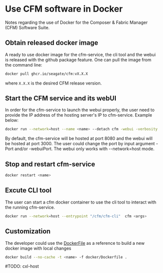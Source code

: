 # Use CFM software in Docker

Notes regarding the use of Docker for the Composer & Fabric Manager (CFM) Software Suite.

## Obtain released docker image

A ready to use docker image for the cfm-service, the cli tool and the webui is released with the github package feature. One can pull the image from the command line:

```bash
docker pull ghcr.io/seagate/cfm:vX.X.X
```
where `X.X.X` is the desired CFM release version.

## Start the CFM service and its webUI

In order for the cfm-service to launch the webui properly, the user need to provide the IP address of the hosting server's IP to cfm-service. Example below:

```bash
docker run --network=host --name <name> --detach cfm -webui -verbosity 4
```

By default, the cfm-service will be hosted at port 8080 and the webui will be hosted at port 3000. The user could change the port by input argument -Port and/or -webuiPort. The webui only works with --network=host mode.

## Stop and restart cfm-service

```bash
docker restart <name>
```

## Excute CLI tool

The user can start a cfm docker container to use the cli tool to interact with the running cfm-service.

```bash
docker run --network=host --entrypoint "/cfm/cfm-cli"  cfm <args>
```

## Customization

The developer could use the [DockerFile](../docker/Dockerfile) as a reference to build a new docker image with local changes

```bash
docker build --no-cache -t <name> -f docker/Dockerfile .
```

#TODO: cxl-host

